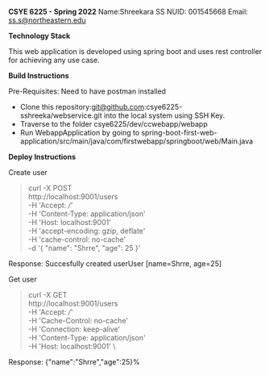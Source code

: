 **CSYE 6225 - Spring 2022**
Name:Shreekara SS 
NUID: 001545668
Email: ss.s@northeastern.edu

**Technology Stack** 

This web application is developed using spring boot and uses rest controller for achieving any use case.


**Build Instructions**

Pre-Requisites: Need to have postman installed

- Clone this repository:git@github.com:csye6225-sshreeka/webservice.git into the local system using SSH Key.
- Traverse to the folder csye6225/dev/ccwebapp/webapp
- Run WebappApplication by going to spring-boot-first-web-application/src/main/java/com/firstwebapp/springboot/web/Main.java



**Deploy Instructions**

Create user

>curl -X POST \
  http://localhost:9001/users \
  -H 'Accept: */*' \
  -H 'Content-Type: application/json' \
  -H 'Host: localhost:9001' \
  -H 'accept-encoding: gzip, deflate' \
  -H 'cache-control: no-cache' \
  -d '{
        "name": "Shrre",
        "age": 25
}'

Response: 
Succesfully created userUser [name=Shrre, age=25]


Get user

>curl -X GET \
   http://localhost:9001/users \
  -H 'Accept: */*' \
  -H 'Cache-Control: no-cache' \
  -H 'Connection: keep-alive' \
  -H 'Content-Type: application/json' \
  -H 'Host: localhost:9001' \

Response: 
{"name":"Shrre","age":25}% 
